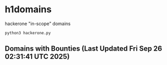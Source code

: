 # h1domains
hackerone "in-scope" domains

`python3 hackerone.py`
## Domains with Bounties (Last Updated Fri Sep 26 02:31:41 UTC 2025)
```

```
